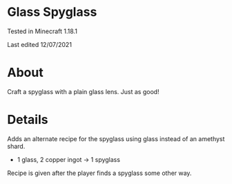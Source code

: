 # Glass Spyglass

Tested in Minecraft 1.18.1

Last edited 12/07/2021

# About

Craft a spyglass with a plain glass lens.  Just as good!

# Details

Adds an alternate recipe for the spyglass using glass instead of an amethyst shard.

 - 1 glass, 2 copper ingot -> 1 spyglass
 
 Recipe is given after the player finds a spyglass some other way.
 